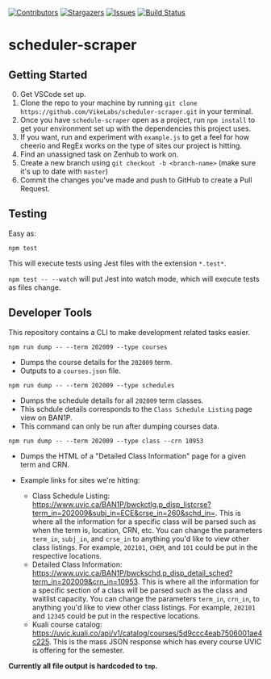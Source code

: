 [![Contributors][contributors-shield]][contributors-url]
[![Stargazers][stars-shield]][stars-url]
[![Issues][issues-shield]][issues-url]
[![Build Status][build-shield]][build-url]

# scheduler-scraper

## Getting Started
0. Get VSCode set up.
1. Clone the repo to your machine by running
`git clone https://github.com/VikeLabs/scheduler-scraper.git`
in your terminal.
2. Once you have `schedule-scraper` open as a project, run `npm install` to get your environment set up with the dependencies this project uses.
3. If you want, run and experiment with `example.js` to get a feel for how cheerio and RegEx works on the type of sites our project is hitting.
4. Find an unassigned task on Zenhub to work on.
5. Create a new branch using `git checkout -b <branch-name>` (make sure it's up to date with `master`)
6. Commit the changes you've made and push to GitHub to create a Pull Request.

## Testing
Easy as:

`npm test`

This will execute tests using Jest files with the extension `*.test*`.  

`npm test -- --watch` will put Jest into watch mode, which will execute tests as files change.

## Developer Tools
This repository contains a CLI to make development related tasks easier.

```
npm run dump -- --term 202009 --type courses
```
- Dumps the course details for the `202009` term.
- Outputs to a `courses.json` file.

```
npm run dump -- --term 202009 --type schedules
```
- Dumps the schedule details for all `202009` term classes.
- This schdule details corresponds to the `Class Schedule Listing` page view on BAN1P. 
- This command can only be run after dumping courses data.

```
npm run dump -- --term 202009 --type class --crn 10953
```
- Dumps the HTML of a "Detailed Class Information" page for a given term and CRN.

- Example links for sites we're hitting:

    * Class Schedule Listing: https://www.uvic.ca/BAN1P/bwckctlg.p_disp_listcrse?term_in=202009&subj_in=ECE&crse_in=260&schd_in=. This is where all the information for a specific class will be parsed such as when the term is, location, CRN, etc. You can change the parameters `term_in`, `subj_in`, and `crse_in` to anything you'd like to view other class listings. For example, `202101`, `CHEM`, and `101` could be put in the respective locations.
    * Detailed Class Information: https://www.uvic.ca/BAN1P/bwckschd.p_disp_detail_sched?term_in=202009&crn_in=10953. This is where all the information for a specific section of a class will be parsed such as the class and waitlist capacity. You can change the parameters `term_in`, `crn_in`, to anything you'd like to view other class listings. For example, `202101` and `12345` could be put in the respective locations.
    * Kuali course catalog: https://uvic.kuali.co/api/v1/catalog/courses/5d9ccc4eab7506001ae4c225. This is the mass JSON response which has every course UVIC is offering for the semester.

**Currently all file output is hardcoded to `tmp`.**


<!-- MARKDOWN LINKS & IMAGES -->
<!-- https://www.markdownguide.org/basic-syntax/#reference-style-links -->
[contributors-shield]: https://img.shields.io/github/contributors/VikeLabs/scheduler-scraper.svg?style=flat-square
[contributors-url]: https://github.com/VikeLabs/scheduler-scraper/graphs/contributors
[stars-shield]: https://img.shields.io/github/stars/VikeLabs/scheduler-scraper.svg?style=flat-square
[stars-url]: https://github.com/VikeLabs/scheduler-scraper/stargazers
[issues-shield]: https://img.shields.io/github/issues/VikeLabs/scheduler-scraper.svg?style=flat-square
[issues-url]: https://github.com/othneildrew/VikeLabs/scheduler-scraper/issues
[build-shield]: https://travis-ci.com/VikeLabs/scheduler-scraper.svg?branch=master
[build-url]: https://travis-ci.com/VikeLabs/scheduler-scraper
